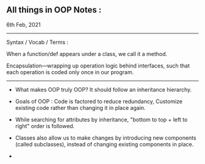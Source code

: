 ## All things in OOP Notes : 

6th Feb, 2021

____

Syntax / Vocab / Terms :

When a function/def appears under a class, we call it a method.

Encapsulation—wrapping up operation logic behind interfaces, such that each operation is coded only once in our program.



_______



- What makes OOP truly OOP? It should follow an inheritance hierarchy.
- Goals of OOP : Code is factored to reduce redundancy, Customize existing code rather than changing it in place again.

- While searching for attributes by inheritance, "bottom to top + left to right" order is followed.  

- Classes also allow us to make changes by introducing new components (called subclasses), instead of changing existing components in place. 

- 